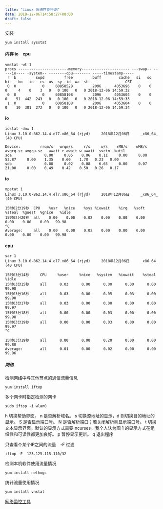 ```yaml
---
title: "Linux 系统性能检测"
date: 2018-12-06T14:58:27+08:00
draft: false
---
```


安装

```
yum install sysstat
```

#### 内存 io　cpu 

```
vmstat -wt 1
procs -----------------------memory---------------------- ---swap-- -----io---- -system-- --------cpu-------- -----timestamp-----
 r  b         swpd         free         buff        cache   si   so    bi    bo   in   cs  us  sy  id  wa  st                 CST
 0  0            0     60858528         2096      4053696    0    0     0     4    0    3   0   0 100   0   0 2018-12-06 14:59:32
 0  0            0     60858108         2096      4053604    0    0     0    51  442  243   0   0 100   0   0 2018-12-06 14:59:33
 1  0            0     60858108         2096      4053604    0    0     0    10  381  272   0   0 100   0   0 2018-12-06 14:59:34

```

#### io

```
iostat -dmx 1
Linux 3.10.0-862.14.4.el7.x86_64 (rjyd) 	2018年12月06日 	_x86_64_	(40 CPU)

Device:         rrqm/s   wrqm/s     r/s     w/s    rMB/s    wMB/s avgrq-sz avgqu-sz   await r_await w_await  svctm  %util
sda               0.00     0.05    0.06    0.11     0.00     0.00    53.87     0.00    1.35    0.60    1.78   0.23   0.00
sdb               0.00     0.02    0.08    6.65     0.00     0.07    21.00     0.00    0.49    0.42    0.50   0.26   0.17
```
#### io

```
mpstat 1
Linux 3.10.0-862.14.4.el7.x86_64 (rjyd) 	2018年12月06日 	_x86_64_	(40 CPU)

15时02分19秒  CPU    %usr   %nice    %sys %iowait    %irq   %soft  %steal  %guest  %gnice   %idle
15时02分20秒  all    0.00    0.00    0.02    0.00    0.00    0.00    0.00    0.00    0.00   99.98
^C
Average:     all    0.00    0.00    0.02    0.00    0.00    0.00    0.00    0.00    0.00   99.98

```

#### cpu

```
sar 1
Linux 3.10.0-862.14.4.el7.x86_64 (rjyd) 	2018年12月06日 	_x86_64_	(40 CPU)

15时03分14秒     CPU     %user     %nice   %system   %iowait    %steal     %idle
15时03分15秒     all      0.03      0.00      0.00      0.00      0.00     99.98
15时03分16秒     all      0.03      0.00      0.05      0.03      0.00     99.90
15时03分17秒     all      0.03      0.00      0.00      0.00      0.00     99.97
15时03分18秒     all      0.00      0.00      0.03      0.00      0.00     99.98
15时03分19秒     all      0.00      0.00      0.03      0.00      0.00     99.97
^C

15时03分19秒     all      0.00      0.00      0.20      0.00      0.00     99.80
Average:        all      0.01      0.00      0.02      0.00      0.00     99.96

```

##### 网络

检测网络中与其他节点的通信流量信息
```
yum install iftop
```

多个网卡时指定检测的网卡
```
sudo iftop -i wlan0
```
h 切换帮助界面。
n 是否解析域名。
s 切换源地址的显示，d 则切换目的地址的显示。
S 是否显示端口号。
N 是否解析端口；若关闭解析则显示端口号。
t 切换文本显示界面。默认的显示方式需要 ncurses。我个人认为图 1 的显示方式在组织性和可读性都更加良好。
p 暂停显示更新。
q 退出程序

只查看个某个IP之间的流量　-F 过滤
```
iftop -F  123.125.115.110/32
```

检测本机软件使用流量情况

```
yum install nethogs
```

统计流量使用情况

```
yum install vnstat
```
[网络监控工具](https://linux.cn/article-9284-1.html)

